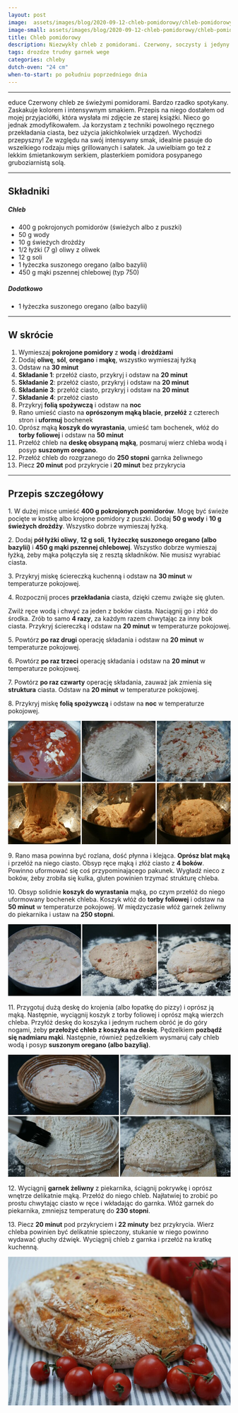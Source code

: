 ```yaml
---
layout: post
image:  assets/images/blog/2020-09-12-chleb-pomidorowy/chleb-pomidorowy.jpg
image-small: assets/images/blog/2020-09-12-chleb-pomidorowy/chleb-pomidorowy-small.jpg
title: Chleb pomidorowy
description: Niezwykły chleb z pomidorami. Czerwony, soczysty i jedyny w swoim rodzaju. Pszenny, na drożdżach, pieczony w garnku żeliwnym.
tags: drozdze trudny garnek wege
categories: chleby
dutch-oven: "24 cm"
when-to-start: po południu poprzedniego dnia
---
```


-----

educe Czerwony chleb ze świeżymi pomidorami. Bardzo rzadko spotykany. Zaskakuje kolorem i intensywnym smakiem. Przepis na niego dostałem od mojej przyjaciółki, która wysłała mi zdjęcie ze starej książki. Nieco go jednak zmodyfikowałem. Ja korzystam z techniki powolnego ręcznego przekładania ciasta, bez użycia jakichkolwiek urządzeń. Wychodzi przepyszny! Ze względu na swój intensywny smak, idealnie pasuje do wszelkiego rodzaju mięs grillowanych i sałatek. Ja uwielbiam go też z lekkim śmietankowym serkiem, plasterkiem pomidora posypanego gruboziarnistą solą.

-----

## Składniki

##### Chleb

* 400 g pokrojonych pomidorów (świeżych albo z puszki)
* 50 g wody
* 10 g świeżych drożdży
* 1/2 łyżki (7 g) oliwy z oliwek
* 12 g soli
* 1 łyżeczka suszonego oregano (albo bazylii)
* 450 g mąki pszennej chlebowej (typ 750)

##### Dodatkowo

* 1 łyżeczka suszonego oregano (albo bazylii)

-----

## W skrócie

1. Wymieszaj **pokrojone pomidory** z **wodą** i **drożdżami**
2. Dodaj **oliwę**, **sól**, **oregano** i **mąkę**, wszystko wymieszaj łyżką
3. Odstaw na **30 minut**
4. **Składanie 1**: przełóż ciasto, przykryj i odstaw na **20 minut**
5. **Składanie 2**: przełóż ciasto, przykryj i odstaw na **20 minut**
6. **Składanie 3**: przełóż ciasto, przykryj i odstaw na **20 minut**
7. **Składanie 4**: przełóż ciasto
8. Przykryj **folią spożywczą** i odstaw na **noc**
9. Rano umieść ciasto na **oprószonym mąką blacie**, **przełóż** z czterech stron i **uformuj** bochenek
10. Oprósz mąką **koszyk do wyrastania**, umieść tam bochenek, włóż do **torby foliowej** i odstaw na **50 minut**
11. Przełóż chleb na **deskę obsypaną mąką**, posmaruj wierz chleba wodą i posyp **suszonym oregano**.
12. Przełóż chleb do rozgrzanego do **250 stopni** garnka żeliwnego
13. Piecz **20 minut** pod przykrycie i **20 minut** bez przykrycia

-----

## Przepis szczegółowy

1\. W dużej misce umieść **400 g pokrojonych pomidorów**. Mogę być świeże pocięte w kostkę albo krojone pomidory z puszki. Dodaj **50 g wody** i **10 g świeżych drożdży**. Wszystko dobrze wymieszaj łyżką.

2\. Dodaj **pół łyżki oliwy**, **12 g soli**, **1 łyżeczkę suszonego oregano (albo bazylii)** i **450 g mąki pszennej chlebowej**. Wszystko dobrze wymieszaj łyżką, żeby mąka połączyła się z resztą składników. Nie musisz wyrabiać ciasta.

3\. Przykryj miskę ściereczką kuchenną i odstaw na **30 minut** w temperaturze pokojowej.

4\. Rozpocznij proces **przekładania** ciasta, dzięki czemu zwiąże się gluten.

Zwilż ręce wodą i chwyć za jeden z boków ciasta. Naciągnij go i złóż do środka. Zrób to samo **4 razy**, za każdym razem chwytając za inny bok ciasta. Przykryj ściereczką i odstaw na **20 minut** w temperaturze pokojowej.

5\. Powtórz **po raz drugi** operację składania i odstaw na **20 minut** w temperaturze pokojowej.

6\. Powtórz **po raz trzeci** operację składania i odstaw na **20 minut** w temperaturze pokojowej.

7\. Powtórz **po raz czwarty** operację składania, zauważ jak zmienia się **struktura** ciasta. Odstaw na **20 minut** w temperaturze pokojowej.

8\. Przykryj miskę **folią spożywczą** i odstaw na **noc** w temperaturze pokojowej.

![Chleb pomidorowy - mieszanie](/assets/images/blog/2020-09-12-chleb-pomidorowy/chleb-pomidorowy-mieszanie.jpg)

9\. Rano masa powinna być rozlana, dość płynna i klejąca. **Oprósz blat mąką** i przełóż na niego ciasto. Obsyp ręce mąką i złóż ciasto z **4 boków**. Powinno uformować się coś przypominającego pakunek. Wygładź nieco z boków, żeby zrobiła się kulka, gluten powinien trzymać strukturę chleba.

10\. Obsyp solidnie **koszyk do wyrastania** mąką, po czym przełóż do niego uformowany bochenek chleba. Koszyk włóż do **torby foliowej** i odstaw na **50 minut** w temperaturze pokojowej. W międzyczasie włóż garnek żeliwny do piekarnika i ustaw na **250 stopni**.

![Chleb pomidorowy - formowanie](/assets/images/blog/2020-09-12-chleb-pomidorowy/chleb-pomidorowy-formowanie.jpg)

11\. Przygotuj dużą deskę do krojenia (albo łopatkę do pizzy) i oprósz ją mąką. Następnie, wyciągnij koszyk z torby foliowej i oprósz mąką wierzch chleba. Przyłóż deskę do koszyka i jednym ruchem obróć je do góry nogami, żeby **przełożyć chleb z koszyka na deskę**. Pędzelkiem **pozbądź się nadmiaru mąki**. Następnie, również pędzelkiem wysmaruj cały chleb wodą i posyp **suszonym oregano (albo bazylią)**.

![Chleb pomidorowy - smarowanie](/assets/images/blog/2020-09-12-chleb-pomidorowy/chleb-pomidorowy-smarowanie.jpg)

12\. Wyciągnij **garnek żeliwny** z piekarnika, ściągnij pokrywkę i oprósz wnętrze delikatnie mąką. Przełóż do niego chleb. Najłatwiej to zrobić po prostu chwytając ciasto w ręce i wkładając do garnka. Włóż garnek do piekarnika, zmniejsz temperaturę do **230 stopni**.

13\. Piecz **20 minut** pod przykryciem i **22 minuty** bez przykrycia. Wierz chleba powinien być delikatnie spieczony, stukanie w niego powinno wydawać głuchy dźwięk. Wyciągnij chleb z garnka i przełóż na kratkę kuchenną.

![Chleb pomidorowy](/assets/images/blog/2020-09-12-chleb-pomidorowy/chleb-pomidorowy-gotowy.jpg)
